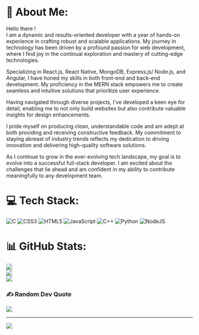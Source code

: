# 💫 About Me:
Hello there !<br>I am a dynamic and results-oriented developer with a year of hands-on experience in crafting robust and scalable applications. My journey in technology has been driven by a profound passion for web development, where I find joy in the continual exploration and mastery of cutting-edge technologies.

Specializing in React.js, React Native, MongoDB, Express.js/ Node.js, and Angular, I have honed my skills in both front-end and back-end development. My proficiency in the MERN stack empowers me to create seamless and intuitive solutions that prioritize user experience.

Having navigated through diverse projects, I've developed a keen eye for detail, enabling me to not only build websites but also contribute valuable insights for design enhancements. 

I pride myself on producing clean, understandable code and am adept at both providing and receiving constructive feedback. My commitment to staying abreast of industry trends reflects my dedication to driving innovation and delivering high-quality software solutions.


As I continue to grow in the ever-evolving tech landscape, my goal is to evolve into a successful full-stack developer. I am excited about the challenges that lie ahead and am confident in my ability to contribute meaningfully to any development team.<br>


# 💻 Tech Stack:
![C](https://img.shields.io/badge/c-%2300599C.svg?style=for-the-badge&logo=c&logoColor=white) ![CSS3](https://img.shields.io/badge/css3-%231572B6.svg?style=for-the-badge&logo=css3&logoColor=white) ![HTML5](https://img.shields.io/badge/html5-%23E34F26.svg?style=for-the-badge&logo=html5&logoColor=white) ![JavaScript](https://img.shields.io/badge/javascript-%23323330.svg?style=for-the-badge&logo=javascript&logoColor=%23F7DF1E) ![C++](https://img.shields.io/badge/c++-%2300599C.svg?style=for-the-badge&logo=c%2B%2B&logoColor=white) ![Python](https://img.shields.io/badge/python-3670A0?style=for-the-badge&logo=python&logoColor=ffdd54) ![NodeJS](https://img.shields.io/badge/node.js-6DA55F?style=for-the-badge&logo=node.js&logoColor=white)
# 📊 GitHub Stats:
![](https://github-readme-stats.vercel.app/api?username=mohit-sharma082&theme=dark&hide_border=false&include_all_commits=false&count_private=false)<br/>
![](https://github-readme-streak-stats.herokuapp.com/?user=mohit-sharma082&theme=dark&hide_border=false)<br/>
![](https://github-readme-stats.vercel.app/api/top-langs/?username=mohit-sharma082&theme=dark&hide_border=false&include_all_commits=false&count_private=false&layout=compact)

### ✍️ Random Dev Quote
![](https://quotes-github-readme.vercel.app/api?type=horizontal&theme=radical)

---
[![](https://visitcount.itsvg.in/api?id=mohit-sharma082&icon=0&color=3)](https://visitcount.itsvg.in)
